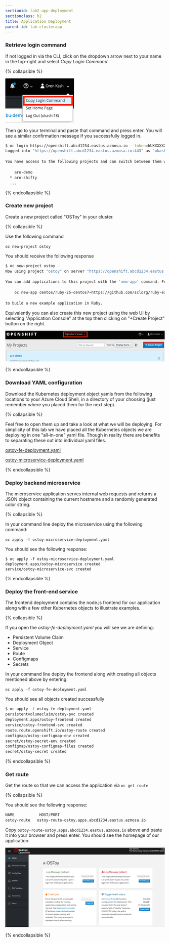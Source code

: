 ```yaml
---
sectionid: lab2-app-deployment
sectionclass: h2
title: Application Deployment
parent-id: lab-clusterapp
---
```


### Retrieve login command

If not logged in via the CLI, click on the dropdown arrow next to your name in the top-right and select *Copy Login Command*.

{% collapsible %}

![CLI Login](/media/managedlab/7-ostoy-login.png)

Then go to your terminal and paste that command and press enter.  You will see a similar confirmation message if you successfully logged in.

```sh
$ oc login https://openshift.abcd1234.eastus.azmosa.io --token=hUXXXXXX
Logged into "https://openshift.abcd1234.eastus.azmosa.io:443" as "okashi" using the token provided.

You have access to the following projects and can switch between them with 'oc project <projectname>':

    aro-demo
  * aro-shifty
  ...
```

{% endcollapsible %}

### Create new project

Create a new project called "OSToy" in your cluster.

{% collapsible %}

Use the following command

`oc new-project ostoy`

You should receive the following response

```sh
$ oc new-project ostoy
Now using project "ostoy" on server "https://openshift.abcd1234.eastus.azmosa.io:443".

You can add applications to this project with the 'new-app' command. For example, try:

    oc new-app centos/ruby-25-centos7~https://github.com/sclorg/ruby-ex.git

to build a new example application in Ruby.
```

Equivalently you can also create this new project using the web UI by selecting "Application Console" at the top  then clicking on "+Create Project" button on the right.

![UI Create Project](/media/managedlab/6-ostoy-newproj.png)

{% endcollapsible %}

### Download YAML configuration

Download the Kubernetes deployment object yamls from the following locations to your Azure Cloud Shell, in a directory of your choosing (just remember where you placed them for the next step).

{% collapsible %}

Feel free to open them up and take a look at what we will be deploying. For simplicity of this lab we have placed all the Kubernetes objects we are deploying in one "all-in-one" yaml file.  Though in reality there are benefits to separating these out into individual yaml files.

[ostoy-fe-deployment.yaml](/yaml/ostoy-fe-deployment.yaml)

[ostoy-microservice-deployment.yaml](/yaml/ostoy-microservice-deployment.yaml)

{% endcollapsible %}

### Deploy backend microservice

The microservice application serves internal web requests and returns a JSON object containing the current hostname and a randomly generated color string.

{% collapsible %}

In your command line deploy the microservice using the following command:

`oc apply -f ostoy-microservice-deployment.yaml`

You should see the following response:
```
$ oc apply -f ostoy-microservice-deployment.yaml
deployment.apps/ostoy-microservice created
service/ostoy-microservice-svc created
```

{% endcollapsible %}

### Deploy the front-end service

The frontend deployment contains the node.js frontend for our application along with a few other Kubernetes objects to illustrate examples.

{% collapsible %}

 If you open the *ostoy-fe-deployment.yaml* you will see we are defining:

- Persistent Volume Claim
- Deployment Object
- Service
- Route
- Configmaps
- Secrets

In your command line deploy the frontend along with creating all objects mentioned above by entering:

`oc apply -f ostoy-fe-deployment.yaml`

You should see all objects created successfully

```sh
$ oc apply -f ostoy-fe-deployment.yaml
persistentvolumeclaim/ostoy-pvc created
deployment.apps/ostoy-frontend created
service/ostoy-frontend-svc created
route.route.openshift.io/ostoy-route created
configmap/ostoy-configmap-env created
secret/ostoy-secret-env created
configmap/ostoy-configmap-files created
secret/ostoy-secret created
```

{% endcollapsible %}

### Get route

Get the route so that we can access the application via `oc get route`

{% collapsible %}

You should see the following response:

```sh
NAME           HOST/PORT                                                      PATH      SERVICES              PORT      TERMINATION   WILDCARD
ostoy-route   ostoy-route-ostoy.apps.abcd1234.eastus.azmosa.io             ostoy-frontend-svc   <all>                   None
```

Copy `ostoy-route-ostoy.apps.abcd1234.eastus.azmosa.io` above and paste it into your browser and press enter.  You should see the homepage of our application.

![Home Page](/media/managedlab/10-ostoy-homepage.png)

{% endcollapsible %}
